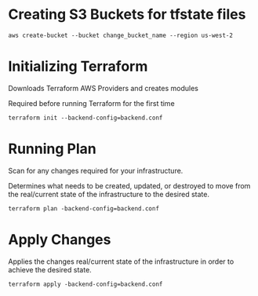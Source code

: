 # Creating S3 Buckets for tfstate files

```
aws create-bucket --bucket change_bucket_name --region us-west-2
```

# Initializing Terraform

Downloads Terraform AWS Providers and creates modules

Required before running Terraform for the first time

```
terraform init --backend-config=backend.conf
```

# Running Plan

Scan for any changes required for your infrastructure.

Determines what needs to be created, updated, or destroyed to move from the real/current state of the infrastructure to the desired state.

```
terraform plan -backend-config=backend.conf
```

# Apply Changes

Applies the changes real/current state of the infrastructure in order to achieve the desired state.

```
terraform apply -backend-config=backend.conf
```

